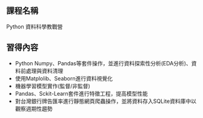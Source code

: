 ## 課程名稱
Python 資料科學教戰營

## 習得內容
- Python Numpy、Pandas等套件操作，並進行資料探索性分析(EDA分析)、資料前處理與資料清理
- 使用Matplolib、Seaborn進行資料視覺化
- 機器學習模型實作(監督/非監督)
- Pandas、Sckit-Learn套件進行特徵工程，提高模型性能
- 對台灣銀行牌告匯率進行靜態網頁爬蟲操作，並將資料存入SQLite資料庫中以觀察週期性趨勢
